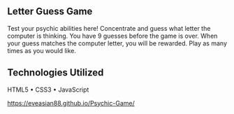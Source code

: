 ## Letter Guess Game
Test your psychic abilities here! Concentrate and guess what letter the computer is thinking. You have 9 guesses before the game is over. When your guess matches the computer letter, you will be rewarded. Play as many times as you would like.

## Technologies Utilized 
HTML5 • CSS3 • JavaScript

https://eveasian88.github.io/Psychic-Game/